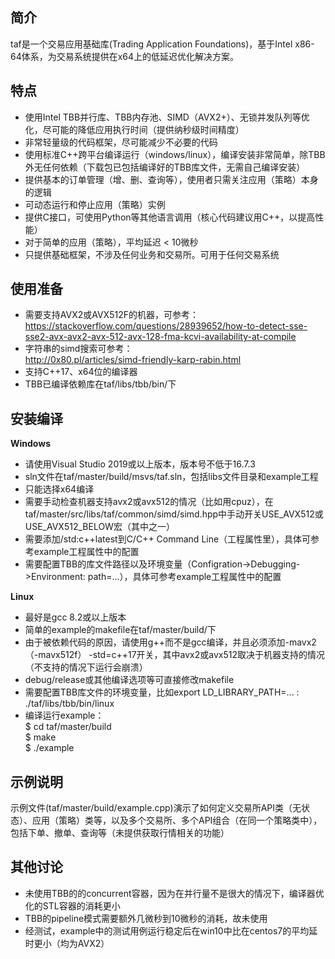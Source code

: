 ## 简介
taf是一个交易应用基础库(Trading Application Foundations)，基于Intel x86-64体系，为交易系统提供在x64上的低延迟优化解决方案。

## 特点
* 使用Intel TBB并行库、TBB内存池、SIMD（AVX2+）、无锁并发队列等优化，尽可能的降低应用执行时间（提供纳秒级时间精度）
* 非常轻量级的代码框架，尽可能减少不必要的代码
* 使用标准C++跨平台编译运行（windows/linux），编译安装非常简单，除TBB外无任何依赖（下载包已包括编译好的TBB库文件，无需自己编译安装）
* 提供基本的订单管理（增、删、查询等），使用者只需关注应用（策略）本身的逻辑
* 可动态运行和停止应用（策略）实例
* 提供C接口，可使用Python等其他语言调用（核心代码建议用C++，以提高性能）
* 对于简单的应用（策略），平均延迟 < 10微秒
* 只提供基础框架，不涉及任何业务和交易所。可用于任何交易系统

## 使用准备
* 需要支持AVX2或AVX512F的机器，可参考：  
  https://stackoverflow.com/questions/28939652/how-to-detect-sse-sse2-avx-avx2-avx-512-avx-128-fma-kcvi-availability-at-compile
* 字符串的simd搜索可参考：  
  http://0x80.pl/articles/simd-friendly-karp-rabin.html
* 支持C++17、x64位的编译器
* TBB已编译依赖库在taf/libs/tbb/bin/下

## 安装编译

**Windows**
  * 请使用Visual Studio 2019或以上版本，版本号不低于16.7.3
  * sln文件在taf/master/build/msvs/taf.sln，包括libs文件目录和example工程
  * 只能选择x64编译
  * 需要手动检查机器支持avx2或avx512的情况（比如用cpuz），在taf/master/src/libs/taf/common/simd/simd.hpp中手动开关USE_AVX512或USE_AVX512_BELOW宏（其中之一）
  * 需要添加/std:c++latest到C/C++ Command Line（工程属性里），具体可参考example工程属性中的配置
  * 需要配置TBB的库文件路径以及环境变量（Configration->Debugging->Environment: path=...），具体可参考example工程属性中的配置
  
**Linux**
  * 最好是gcc 8.2或以上版本
  * 简单的example的makefile在taf/master/build/下
  * 由于被依赖代码的原因，请使用g++而不是gcc编译，并且必须添加-mavx2（-mavx512f） -std=c++17开关，其中avx2或avx512取决于机器支持的情况（不支持的情况下运行会崩溃）
  * debug/release或其他编译选项等可直接修改makefile
  * 需要配置TBB库文件的环境变量，比如export LD_LIBRARY_PATH=... : ./taf/libs/tbb/bin/linux
  * 编译运行example：  
    $ cd taf/master/build  
    $ make  
    $ ./example
    
## 示例说明
  示例文件(taf/master/build/example.cpp)演示了如何定义交易所API类（无状态）、应用（策略）类等，以及多个交易所、多个API组合（在同一个策略类中），包括下单、撤单、查询等（未提供获取行情相关的功能）
  
## 其他讨论
  * 未使用TBB的的concurrent容器，因为在并行量不是很大的情况下，编译器优化的STL容器的消耗更小
  * TBB的pipeline模式需要额外几微秒到10微秒的消耗，故未使用
  * 经测试，example中的测试用例运行稳定后在win10中比在centos7的平均延时更小（均为AVX2）
